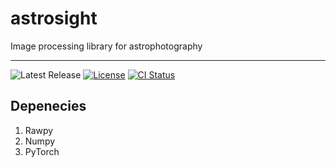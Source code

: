 # astrosight

Image processing library for astrophotography

---------------------------------------------

![Latest Release][version-badge]
[![License][license-badge]](LICENSE)
[![CI Status][ci-badge]][ci-url]

[version-badge]: https://img.shields.io/github/v/release/austinlucaslake/astrosight
[license-badge]: https://img.shields.io/github/license/austinlucaslake/astrosight
[ci-badge]: https://github.com/austinlucaslake/astrosight/actions/workflows/ci.yml/badge.svg
[ci-url]: https://github.com/austinlucaslake/astrosight/actions

## Depenecies

1. Rawpy
2. Numpy
3. PyTorch